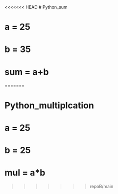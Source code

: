 <<<<<<< HEAD
﻿# Python_sum
# a = 25 
# b = 35
# sum = a+b

=======
# Python_multiplcation
# a = 25
# b = 25
# mul = a*b
>>>>>>> repoB/main
